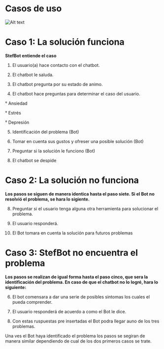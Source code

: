 # Casos de uso

![Alt text](https://github.com/Fismael18/StefBot/blob/main/Imagenes%20StefBot/16.jpg)

# Caso 1: La solución funciona

**StefBot entiende el caso**

1. El usuario(a) hace contacto con el chatbot.

2. El chatbot le saluda.

3. El chatbot pregunta por su estado de animo.

4. El chatbot hace preguntas para determinar el caso del usuario.

° Ansiedad

° Estrés

° Depresión

5. Identificación del problema (Bot)

6. Tomar en cuenta sus gustos y ofreser una posible solución (Bot)

7. Preguntar si la solución le funciono (Bot)

8. El chatbot se despide

# Caso 2: La solución no funciona

**Los pasos se siguen de manera identica hasta el paso siete. Si el Bot no resolvió el problema, se hara lo sigiente.**

8. Preguntar si el usuario tenga alguna otra herramienta para solucionar el problema.

9. El usuario responderá.

10. El Bot tomara en cuenta la solución para futuros problemas

# Caso 3: StefBot no encuentra el problema

**Los pasos se realizan de igual forma hasta el paso cinco, que sera la identificación del problema. En caso de que el chatbot no lo logré, hara lo siguiente:**

6. El bot comensara a dar una serie de posibles sintomas los cuales el pueda comprender.

7. El usuario responderá de acuerdo a como el Bot le dice.

8. Con estas ruspuestas pre insertadas el Bot podra llegar auno de los tres problemas.

Una ves el Bot haya identificado el problema los pasos se segiran de manera similar dependiendo de cual de los dos primeros casos se trate.
